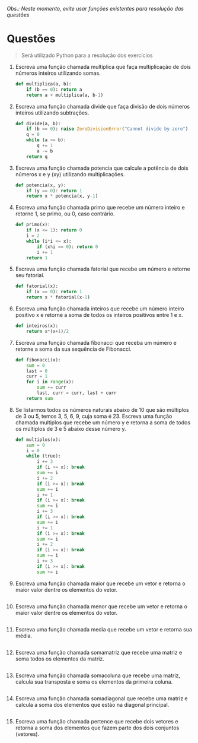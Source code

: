  *Obs.: Neste momento, evite usar funções existentes para resolução das questões*

# Questões

> Será utilizado Python para a resolução dos exercícios

1. Escreva uma função chamada multiplica que faça multiplicação de dois números inteiros utilizando somas.

    ```python
    def multiplica(a, b):
        if (b == 0): return a
        return a + multiplica(a, b-1)
    ```
2. Escreva uma função chamada divide que faça divisão de dois números inteiros utilizando subtrações.
    
    ```python
    def divide(a, b):
        if (b == 0): raise ZeroDivisionError("Cannot divide by zero")
        q = 0
        while (a >= b):
            q += 1
            a -= b
        return q
    ```

3. Escreva uma função chamada potencia que calcule a potência de dois números x e y (xy) utilizando multiplicações.
    
    ```python
    def potencia(x, y):
        if (y == 0): return 1
        return x * potencia(x, y-1)
    ```

4. Escreva uma função chamada primo que recebe um número inteiro e retorne 1, se primo, ou 0, caso contrário.
    
    ```python
    def primo(x):
        if (x <= 1): return 0
        i = 2
        while (i*i <= x):
            if (x%i == 0): return 0
            i += 1
        return 1
    ```

5. Escreva uma função chamada fatorial que recebe um número e retorne seu fatorial.
    
    ```python
    def fatorial(x):
        if (x == 0): return 1
        return x * fatorial(x-1)
    ```
    
6. Escreva uma função chamada inteiros que recebe um número inteiro positivo x e retorne a soma de todos os inteiros positivos entre 1 e x.
    
    ```python
    def inteiros(x):
        return x*(x+1)/2
    ```
    
7. Escreva uma função chamada fibonacci que receba um número e retorne a soma da sua sequência de Fibonacci.
    
    ```python
    def fibonacci(x):
        sum = 0
        last = 0
        curr = 1
        for i in range(x):
            sum += curr
            last, curr = curr, last + curr
        return sum
    ```
    
8. Se listarmos todos os números naturais abaixo de 10 que são múltiplos de 3 ou 5, temos 3, 5, 6, 9, cuja soma é 23. Escreva uma função chamada multiplos que recebe um número y e retorna a soma de todos os múltiplos de 3 e 5 abaixo desse número y.
    
    ```python
    def multiplos(x):
        sum = 0
        i = 0
        while (true):
            i += 3
            if (i >= x): break
            sum += i
            i += 2
            if (i >= x): break
            sum += i
            i += 1
            if (i >= x): break
            sum += i
            i += 3
            if (i >= x): break
            sum += i
            i += 1
            if (i >= x): break
            sum += i
            i += 2
            if (i >= x): break
            sum += i
            i += 3
            if (i >= x): break
            sum += i
    ```
    
9. Escreva uma função chamada maior que recebe um vetor e retorna o maior valor dentre os elementos do vetor.
    
    ```python
    ```
    
10. Escreva uma função chamada menor que recebe um vetor e retorna o maior valor dentre os elementos do vetor.
    
    ```python
    ```
    
11. Escreva uma função chamada media que recebe um vetor e retorna sua média.
    
    ```python
    ```
    
12. Escreva uma função chamada somamatriz que recebe uma matriz e soma todos os elementos da matriz.
    
    ```python
    ```
    
13. Escreva uma função chamada somacoluna que recebe uma matriz, calcula sua transposta e soma os elementos da primeira coluna.
    
    ```python
    ```
    
14. Escreva uma função chamada somadiagonal que recebe uma matriz e calcula a soma dos elementos que estão na diagonal principal.
    
    ```python
    ```
    
15. Escreva uma função chamada pertence que recebe dois vetores e retorna a soma dos elementos que fazem parte dos dois conjuntos (vetores).
    
    ```python
    ```
